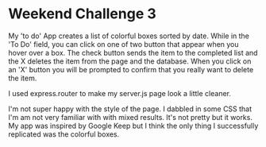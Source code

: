 # Weekend Challenge 3 #

My 'to do' App creates a list of colorful boxes sorted by date.  While in the 'To Do' field, you can click on one of two button that appear when you hover over a box.  The check button sends the item to the completed list and the X deletes the item from the page and the database.  When you click on an 'X' button you will be prompted to confirm that you really want to delete the item.

I used express.router to make my server.js page look a little cleaner.

I'm not super happy with the style of the page. I dabbled in some CSS that I'm am not very familiar with with mixed results. It's not pretty but it works.  My app was inspired by Google Keep but I think the only thing I successfully replicated was the colorful boxes.  
